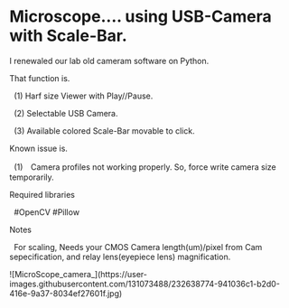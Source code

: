 # Microscope.... using USB-Camera  with Scale-Bar.
I renewaled our lab old cameram software on Python. <p>
That function is.<p>
  &nbsp;&nbsp;(1) Harf size Viewer with Play//Pause.<p>
  &nbsp;&nbsp;(2) Selectable USB Camera.<p>
  &nbsp;&nbsp;(3) Available colored Scale-Bar movable to click.<p>
<p>
Known issue is.<p>
  &nbsp;&nbsp;(1)　Camera profiles not working properly.  So, force write  camera size temporarily.<p>
<p>
Required libraries<p>
  &nbsp;&nbsp;#OpenCV #Pillow<p>
Notes<p>
  &nbsp;&nbsp;For scaling, Needs your CMOS Camera length(um)/pixel from Cam sepecification, and relay lens(eyepiece lens) magnification.<p> 
![MicroScope_camera_](https://user-images.githubusercontent.com/131073488/232638774-941036c1-b2d0-416e-9a37-8034ef27601f.jpg)

